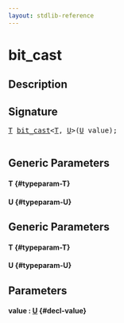 ```yaml
---
layout: stdlib-reference
---
```


# bit\_cast

## Description





## Signature 

<pre>
<a href="/stdlib-reference/global-decls/bit_cast#typeparam-T" class="code_type">T</a> <a href="/stdlib-reference/global-decls/bit_cast">bit_cast</a>&lt;<a href="/stdlib-reference/global-decls/bit_cast#typeparam-T" class="code_type">T</a>, <a href="/stdlib-reference/global-decls/bit_cast#typeparam-U" class="code_type">U</a>&gt;(<a href="/stdlib-reference/global-decls/bit_cast#typeparam-U" class="code_type">U</a> value);

</pre>

## Generic Parameters

#### T {#typeparam-T}
#### U {#typeparam-U}

## Generic Parameters

#### T {#typeparam-T}
#### U {#typeparam-U}

## Parameters

#### value  : [U](/stdlib-reference/global-decls/bit_cast#typeparam-U) {#decl-value}

